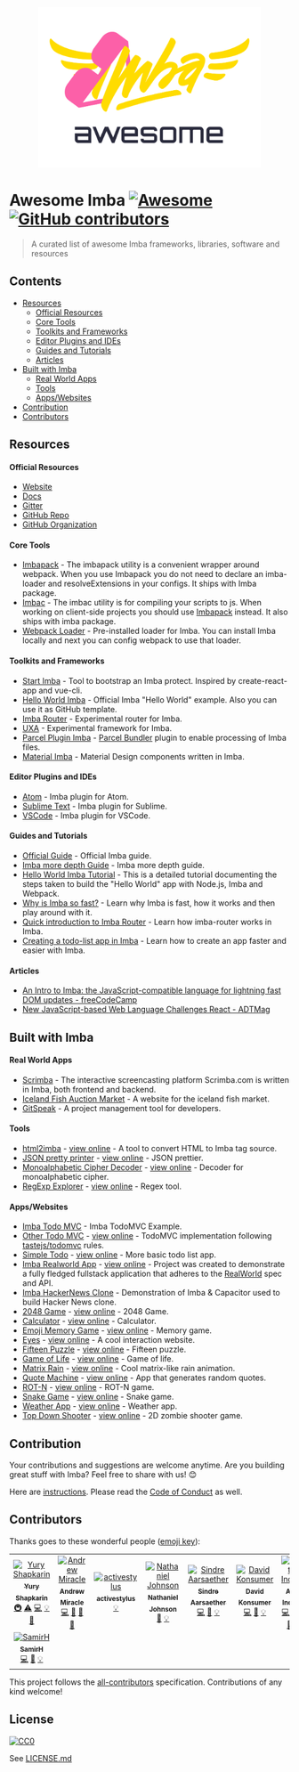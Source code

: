 <p align="center">
	<a href="http://imba.io" align="center" target="_blank">
		<img width="400" src="./logo/imba-awesome-logo.min.svg">
	</a>
</p>



# Awesome Imba [![Awesome](https://cdn.rawgit.com/sindresorhus/awesome/d7305f38d29fed78fa85652e3a63e154dd8e8829/media/badge.svg)](https://github.com/sindresorhus/awesome) [![GitHub contributors](https://img.shields.io/github/contributors/koolamusic/awesome-imba)](#contributors)

> A curated list of awesome Imba frameworks, libraries, software and resources



## Contents

- [Resources](#resources)
	- [Official Resources](#official-resources)
	- [Core Tools](#core-tools)
	- [Toolkits and Frameworks](#toolkits-and-frameworks)
	- [Editor Plugins and IDEs](#editor-plugins-and-ides)
	- [Guides and Tutorials](#guides-and-tutorials)
	- [Articles](#articles)
- [Built with Imba](#built-with-imba)
	- [Real World Apps](#real-world-apps)
	- [Tools](#tools)
	- [Apps/Websites](#appswebsites)
- [Contribution](#contribution)
- [Contributors](#contributors)

## Resources

#### Official Resources

- [Website](http://imba.io)
- [Docs](http://imba.io/docs)
- [Gitter](https://gitter.im/somebee/imba)
- [GitHub Repo](https://github.com/imba/imba)
- [GitHub Organization](https://github.com/imba)

#### Core Tools

- [Imbapack](https://github.com/imba/imba/blob/master/bin/imbapack) - The imbapack utility is a convenient wrapper around webpack. When you use Imbapack you do not need to declare an imba-loader and resolveExtensions in your configs. It ships with Imba package.
- [Imbac](https://github.com/imba/imba/blob/master/bin/imbac) - The imbac utility is for compiling your scripts to js. When working on client-side projects you should use [Imbapack](https://github.com/imba/imba/blob/master/bin/imbapack) instead. It also ships with imba package.
- [Webpack Loader](https://github.com/imba/imba/blob/master/loader.js) - Pre-installed loader for Imba. You can install Imba locally and next you can config webpack to use that loader.

#### Toolkits and Frameworks

- [Start Imba](https://github.com/athif23/start-imba) - Tool to bootstrap an Imba protect. Inspired by create-react-app and vue-cli.
- [Hello World Imba](https://github.com/imba/hello-world-imba) - Official Imba "Hello World" example. Also you can use it as GitHub template.
- [Imba Router](https://github.com/somebee/imba-router) - Experimental router for Imba.
- [UXA](https://github.com/somebee/uxa) - Experimental framework for Imba.
- [Parcel Plugin Imba](https://github.com/imba/parcel-plugin-imba) - [Parcel Bundler](https://parceljs.org/) plugin to enable 
processing of Imba files.
- [Material Imba](https://github.com/nathanjohnson320/material-imba) - Material Design components written in Imba.

#### Editor Plugins and IDEs

- [Atom](http://github.com/somebee/language-imba) - Imba plugin for Atom.
- [Sublime Text](http://github.com/somebee/sublime-imba) - Imba plugin for Sublime.
- [VSCode](http://github.com/somebee/vscode-imba) - Imba plugin for VSCode.

#### Guides and Tutorials
- [Official Guide](http://imba.io/guides) - Official Imba guide.
- [Imba more depth Guide](https://imba.github.io/imba-guide/) - Imba more depth guide.
- [Hello World Imba Tutorial](https://github.com/jiggneshhgohel/hello-world-imba-tutorial) - This is a detailed tutorial documenting the steps taken to build the "Hello World" app with Node.js, Imba and Webpack.
- [Why is Imba so fast?](https://scrimba.com/p/pJkZsB/c6B9rAM) - Learn why Imba is fast, how it works and then play around with it.
- [Quick introduction to Imba Router](https://scrimba.com/playlist/pMvYcg) - Learn how imba-router works in Imba.
- [Creating a todo-list app in Imba](https://scrimba.com/p/pDzDSZ/cRvRMSB) - Learn how to create an app faster and easier with Imba.

#### Articles

- [An Intro to Imba: the JavaScript-compatible language for lightning fast DOM updates - freeCodeCamp](https://medium.freecodecamp.org/introduction-to-imba-the-alternative-to-javascript-e2aa1e3d1769)
- [New JavaScript-based Web Language Challenges React - ADTMag](https://adtmag.com/articles/2016/01/14/imba-web-language.aspx)

## Built with Imba

#### Real World Apps

- [Scrimba](http://scrimba.com) - The interactive screencasting platform Scrimba.com is written in Imba, both frontend and backend.
- [Iceland Fish Auction Market](https://rsf.is) - A website for the iceland fish market.
- [GitSpeak](https://gitspeak.com) - A project management tool for developers.

#### Tools

- [html2imba](https://github.com/konsumer/html2imba) - [view online](http://konsumer.js.org/html2imba/) - A tool to convert HTML to Imba tag source.
- [JSON pretty printer](https://github.com/taw/imba-json-beautifier) - [view online](https://taw.github.io/imba-json-beautifier) - JSON prettier.
- [Monoalphabetic Cipher Decoder](https://github.com/taw/imba-monoalphabetic) - [view online](https://taw.github.io/imba-monoalphabetic) - Decoder for monoalphabetic cipher.
- [RegExp Explorer](https://github.com/taw/imba-regexp-explorer) - [view online](https://taw.github.io/imba-regexp-explorer) - Regex tool.

#### Apps/Websites

- [Imba Todo MVC](https://github.com/somebee/todomvc-imba) -  Imba TodoMVC Example.
- [Other Todo MVC](https://github.com/shapkarin/imba-todo) - [view online](https://shapkarin.github.io/imba-todo/) - TodoMVC implementation following [tastejs/todomvc](https://github.com/tastejs/todomvc) rules.
- [Simple Todo](https://github.com/taw/imba-todo-list) - [view online](https://taw.github.io/imba-todo-list) - More basic todo list app.
- [Imba Realworld App](https://github.com/cartonalexandre/imba-realworld-example-app) - [view online](https://imba-realworld-example-app.netlify.com/) - Project was created to demonstrate a fully fledged fullstack application that adheres to the [RealWorld](https://github.com/gothinkster/realworld) spec and API.
- [Imba HackerNews Clone](https://github.com/SamirHodzic/imba-capacitor-hn) - Demonstration of Imba & Capacitor used to build Hacker News clone.
- [2048 Game](https://github.com/taw/imba-2048) - [view online](https://taw.github.io/imba-2048) - 2048 Game.
- [Calculator](https://github.com/taw/imba-calculator) - [view online](https://taw.github.io/imba-calculator)  - Calculator.
- [Emoji Memory Game](https://github.com/taw/imba-emoji-memory) - [view online](https://taw.github.io/imba-emoji-memory) - Memory game.
- [Eyes](https://github.com/taw/imba-eyes) - [view online](https://taw.github.io/imba-eyes) - A cool interaction website.
- [Fifteen Puzzle](https://github.com/taw/imba-fifteen) - [view online](https://taw.github.io/imba-fifteen) - Fifteen puzzle.
- [Game of Life](https://github.com/taw/imba-game-of-life) - [view online](https://taw.github.io/imba-game-of-life) - Game of life.
- [Matrix Rain](https://github.com/taw/imba-matrix-rain) - [view online](https://taw.github.io/imba-matrix-rain) - Cool matrix-like rain animation.
- [Quote Machine](https://github.com/taw/imba-quote-machine) - [view online](https://taw.github.io/imba-quote-machine) - App that generates random quotes.
- [ROT-N](https://github.com/taw/imba-rotn) - [view online](https://taw.github.io/imba-rotn) - ROT-N game.
- [Snake Game](https://github.com/taw/imba-snake) - [view online](https://taw.github.io/imba-snake) - Snake game.
- [Weather App](https://github.com/taw/imba-weather) - [view online](https://taw.github.io/imba-weather) - Weather app.
- [Top Down Shooter](https://github.com/CassianoSF/imba-top-down-shooter) - [view online](https://cassianosf.github.io/imba-top-down-shooter/dist/index.html) - 2D zombie shooter game.


## Contribution
Your contributions and suggestions are welcome anytime. Are you building great stuff with Imba? Feel free to share with us! :blush:

Here are [instructions](./CONTRIBUTING.md). Please read the [Code of Conduct](.github/CODE_OF_CONDUCT.md) as well.

## Contributors

Thanks goes to these wonderful people ([emoji key](https://allcontributors.org/docs/en/emoji-key)):

<!-- ALL-CONTRIBUTORS-LIST:START - Do not remove or modify this section -->
<!-- prettier-ignore -->
<table>
  <tr>
    <td align="center"><a href="http://shapkarin.me"><img src="https://avatars1.githubusercontent.com/u/1463086?v=4" width="100px;" alt="Yury Shapkarin"/><br /><sub><b>Yury Shapkarin</b></sub></a><br /><a href="#infra-shapkarin" title="Infrastructure (Hosting, Build-Tools, etc)">🚇</a> <a href="https://github.com/koolamusic/awesome-imba/commits?author=shapkarin" title="Tests">⚠️</a> <a href="https://github.com/koolamusic/awesome-imba/commits?author=shapkarin" title="Code">💻</a> <a href="#example-shapkarin" title="Examples">💡</a> <a href="https://github.com/koolamusic/awesome-imba/commits?author=shapkarin" title="Documentation">📖</a></td>
    <td align="center"><a href="http://bit.ly/2EnR6Gf"><img src="https://avatars3.githubusercontent.com/u/8960757?v=4" width="100px;" alt="Andrew Miracle"/><br /><sub><b>Andrew Miracle</b></sub></a><br /><a href="https://github.com/koolamusic/awesome-imba/commits?author=koolamusic" title="Code">💻</a> <a href="https://github.com/koolamusic/awesome-imba/commits?author=koolamusic" title="Documentation">📖</a> <a href="#review-koolamusic" title="Reviewed Pull Requests">👀</a> <a href="#tool-koolamusic" title="Tools">🔧</a></td>
    <td align="center"><a href="https://github.com/activestylus"><img src="https://avatars0.githubusercontent.com/u/285?v=4" width="100px;" alt="activestylus"/><br /><sub><b>activestylus</b></sub></a><br /><a href="#example-activestylus" title="Examples">💡</a></td>
    <td align="center"><a href="https://b1001.herokuapp.com/"><img src="https://avatars3.githubusercontent.com/u/1680341?v=4" width="100px;" alt="Nathaniel Johnson"/><br /><sub><b>Nathaniel Johnson</b></sub></a><br /><a href="https://github.com/koolamusic/awesome-imba/commits?author=nathanjohnson320" title="Documentation">📖</a> <a href="#example-nathanjohnson320" title="Examples">💡</a></td>
    <td align="center"><a href="http://imba.io"><img src="https://avatars2.githubusercontent.com/u/8467?v=4" width="100px;" alt="Sindre Aarsaether"/><br /><sub><b>Sindre Aarsaether</b></sub></a><br /><a href="https://github.com/koolamusic/awesome-imba/commits?author=somebee" title="Code">💻</a> <a href="https://github.com/koolamusic/awesome-imba/commits?author=somebee" title="Documentation">📖</a> <a href="#example-somebee" title="Examples">💡</a></td>
    <td align="center"><a href="https://keybase.io/konsumer"><img src="https://avatars1.githubusercontent.com/u/83857?v=4" width="100px;" alt="David Konsumer"/><br /><sub><b>David Konsumer</b></sub></a><br /><a href="https://github.com/koolamusic/awesome-imba/commits?author=konsumer" title="Code">💻</a> <a href="https://github.com/koolamusic/awesome-imba/commits?author=konsumer" title="Documentation">📖</a> <a href="#example-konsumer" title="Examples">💡</a></td>
    <td align="center"><a href="https://github.com/athif23"><img src="https://avatars3.githubusercontent.com/u/15215827?v=4" width="100px;" alt="At Indo"/><br /><sub><b>At Indo</b></sub></a><br /><a href="https://github.com/koolamusic/awesome-imba/commits?author=athif23" title="Code">💻</a> <a href="https://github.com/koolamusic/awesome-imba/commits?author=athif23" title="Documentation">📖</a> <a href="#design-athif23" title="Design">🎨</a></td>
  </tr>
  <tr>
    <td align="center"><a href="https://github.com/SamirHodzic"><img src="https://avatars0.githubusercontent.com/u/10077663?v=4" width="100px;" alt="SamirH"/><br /><sub><b>SamirH</b></sub></a><br /><a href="https://github.com/koolamusic/awesome-imba/commits?author=SamirHodzic" title="Code">💻</a> <a href="https://github.com/koolamusic/awesome-imba/commits?author=SamirHodzic" title="Documentation">📖</a> <a href="#example-SamirHodzic" title="Examples">💡</a></td>
  </tr>
</table>

<!-- ALL-CONTRIBUTORS-LIST:END -->

This project follows the [all-contributors](https://github.com/all-contributors/all-contributors) specification. Contributions of any kind welcome!

## License
[![CC0](http://mirrors.creativecommons.org/presskit/buttons/88x31/svg/cc-zero.svg)](http://creativecommons.org/publicdomain/zero/1.0/)

See [LICENSE.md](LICENSE.md)

